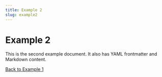 ```yaml
---
title: Example 2
slug: example2
---
```


# Example 2

This is the second example document. It also has YAML frontmatter and Markdown content.

[Back to Example 1](example1)
